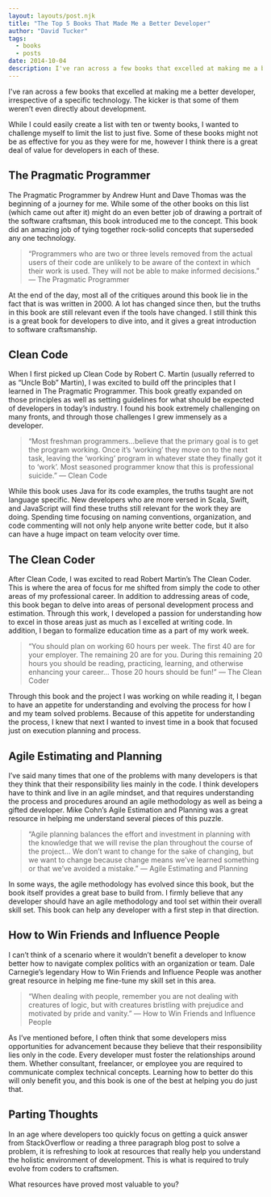 ```yaml
---
layout: layouts/post.njk
title: "The Top 5 Books That Made Me a Better Developer"
author: "David Tucker"
tags:
  - books
  - posts
date: 2014-10-04
description: I've ran across a few books that excelled at making me a better developer, irrespective of a specific technology. The kicker is that some of them weren’t even directly about development.
---
```


I've ran across a few books that excelled at making me a better developer, irrespective of a specific technology. The kicker is that some of them weren’t even directly about development.<!--more-->

While I could easily create a list with ten or twenty books, I wanted to challenge myself to limit the list to just five. Some of these books might not be as effective for you as they were for me, however I think there is a great deal of value for developers in each of these.

## The Pragmatic Programmer

The Pragmatic Programmer by Andrew Hunt and Dave Thomas was the beginning of a journey for me. While some of the other books on this list (which came out after it) might do an even better job of drawing a portrait of the software craftsman, this book introduced me to the concept. This book did an amazing job of tying together rock-solid concepts that superseded any one technology.

> “Programmers who are two or three levels removed from the actual users of their code are unlikely to be aware of the context in which their work is used. They will not be able to make informed decisions.” — The Pragmatic Programmer

At the end of the day, most all of the critiques around this book lie in the fact that is was written in 2000. A lot has changed since then, but the truths in this book are still relevant even if the tools have changed. I still think this is a great book for developers to dive into, and it gives a great introduction to software craftsmanship.

## Clean Code

When I first picked up Clean Code by Robert C. Martin (usually referred to as “Uncle Bob” Martin), I was excited to build off the principles that I learned in The Pragmatic Programmer. This book greatly expanded on those principles as well as setting guidelines for what should be expected of developers in today’s industry. I found his book extremely challenging on many fronts, and through those challenges I grew immensely as a developer.

> “Most freshman programmers…believe that the primary goal is to get the program working. Once it’s ‘working’ they move on to the next task, leaving the ‘working’ program in whatever state they finally got it to ‘work’. Most seasoned programmer know that this is professional suicide.” — Clean Code

While this book uses Java for its code examples, the truths taught are not language specific. New developers who are more versed in Scala, Swift, and JavaScript will find these truths still relevant for the work they are doing. Spending time focusing on naming conventions, organization, and code commenting will not only help anyone write better code, but it also can have a huge impact on team velocity over time.

## The Clean Coder

After Clean Code, I was excited to read Robert Martin’s The Clean Coder. This is where the area of focus for me shifted from simply the code to other areas of my professional career. In addition to addressing areas of code, this book began to delve into areas of personal development process and estimation. Through this work, I developed a passion for understanding how to excel in those areas just as much as I excelled at writing code. In addition, I began to formalize education time as a part of my work week.

> “You should plan on working 60 hours per week. The first 40 are for your employer. The remaining 20 are for you. During this remaining 20 hours you should be reading, practicing, learning, and otherwise enhancing your career… Those 20 hours should be fun!” — The Clean Coder

Through this book and the project I was working on while reading it, I began to have an appetite for understanding and evolving the process for how I and my team solved problems. Because of this appetite for understanding the process, I knew that next I wanted to invest time in a book that focused just on execution planning and process.

## Agile Estimating and Planning

I’ve said many times that one of the problems with many developers is that they think that their responsibility lies mainly in the code. I think developers have to think and live in an agile mindset, and that requires understanding the process and procedures around an agile methodology as well as being a gifted developer. Mike Cohn’s Agile Estimation and Planning was a great resource in helping me understand several pieces of this puzzle.

> “Agile planning balances the effort and investment in planning with the knowledge that we will revise the plan throughout the course of the project… We don’t want to change for the sake of changing, but we want to change because change means we’ve learned something or that we’ve avoided a mistake.” — Agile Estimating and Planning

In some ways, the agile methodology has evolved since this book, but the book itself provides a great base to build from. I firmly believe that any developer should have an agile methodology and tool set within their overall skill set. This book can help any developer with a first step in that direction.

## How to Win Friends and Influence People

I can’t think of a scenario where it wouldn’t benefit a developer to know better how to navigate complex politics with an organization or team. Dale Carnegie’s legendary How to Win Friends and Influence People was another great resource in helping me fine-tune my skill set in this area.

> “When dealing with people, remember you are not dealing with creatures of logic, but with creatures bristling with prejudice and motivated by pride and vanity.” — How to Win Friends and Influence People

As I’ve mentioned before, I often think that some developers miss opportunities for advancement because they believe that their responsibility lies only in the code. Every developer must foster the relationships around them. Whether consultant, freelancer, or employee you are required to communicate complex technical concepts. Learning how to better do this will only benefit you, and this book is one of the best at helping you do just that.

## Parting Thoughts

In an age where developers too quickly focus on getting a quick answer from StackOverflow or reading a three paragraph blog post to solve a problem, it is refreshing to look at resources that really help you understand the holistic environment of development. This is what is required to truly evolve from coders to craftsmen.

What resources have proved most valuable to you?
